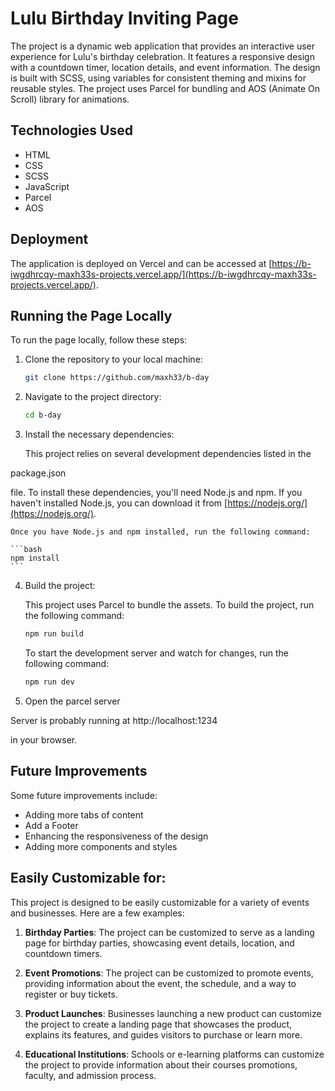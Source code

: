 # Lulu Birthday Inviting Page

The project is a dynamic web application that provides an interactive user experience for Lulu's birthday celebration. It features a responsive design with a countdown timer, location details, and event information. The design is built with SCSS, using variables for consistent theming and mixins for reusable styles. The project uses Parcel for bundling and AOS (Animate On Scroll) library for animations.

## Technologies Used

- HTML
- CSS
- SCSS
- JavaScript
- Parcel
- AOS

## Deployment

The application is deployed on Vercel and can be accessed at [https://b-iwgdhrcqy-maxh33s-projects.vercel.app/](https://b-iwgdhrcqy-maxh33s-projects.vercel.app/).

## Running the Page Locally

To run the page locally, follow these steps:

1. Clone the repository to your local machine:

    ```bash
    git clone https://github.com/maxh33/b-day
    ```

2. Navigate to the project directory:

    ```bash
    cd b-day
    ```

3. Install the necessary dependencies:

    This project relies on several development dependencies listed in the 

package.json

 file. To install these dependencies, you'll need Node.js and npm. If you haven't installed Node.js, you can download it from [https://nodejs.org/](https://nodejs.org/).

    Once you have Node.js and npm installed, run the following command:

    ```bash
    npm install
    ```

4. Build the project:

    This project uses Parcel to bundle the assets. To build the project, run the following command:

    ```bash
    npm run build
    ```

    To start the development server and watch for changes, run the following command:

    ```bash
    npm run dev
    ```

5. Open the parcel server

Server is probably running at http://localhost:1234

in your browser.


## Future Improvements

Some future improvements include:

- Adding more tabs of content
- Add a Footer
- Enhancing the responsiveness of the design
- Adding more components and styles

## Easily Customizable for:

This project is designed to be easily customizable for a variety of events and businesses. Here are a few examples:

1. **Birthday Parties**: The project can be customized to serve as a landing page for birthday parties, showcasing event details, location, and countdown timers.

2. **Event Promotions**: The project can be customized to promote events, providing information about the event, the schedule, and a way to register or buy tickets.

3. **Product Launches**: Businesses launching a new product can customize the project to create a landing page that showcases the product, explains its features, and guides visitors to purchase or learn more.

4. **Educational Institutions**: Schools or e-learning platforms can customize the project to provide information about their courses promotions, faculty, and admission process.